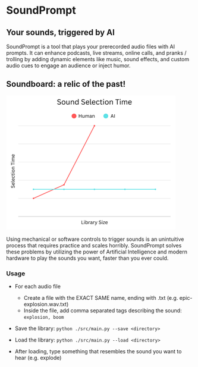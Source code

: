 <!-- LICENSE HEADER MANAGED BY add-license-header

Copyright (C) 2025 Ethorbit

This file is part of SoundPrompt.

SoundPrompt is free software: you can redistribute it and/or
modify it under the terms of the GNU General Public License
as published by the Free Software Foundation, either version 3
of the License, or (at your option) any later version.

SoundPrompt is distributed in the hope that it will be useful,
but WITHOUT ANY WARRANTY; without even the implied warranty of
MERCHANTABILITY or FITNESS FOR A PARTICULAR PURPOSE.
See the GNU General Public License for more details.

You should have received a copy of the
GNU General Public License along with SoundPrompt.
If not, see <https://www.gnu.org/licenses/>.
-->

# SoundPrompt
## Your sounds, triggered by AI

SoundPrompt is a tool that plays your prerecorded audio files with AI prompts. It can enhance podcasts, live streams, online calls, and pranks / trolling by adding dynamic elements like music, sound effects, and custom audio cues to engage an audience or inject humor.



## Soundboard: a relic of the past!
![Sound Selection Time chart](./resources/sound-selection-time-chart.png)

Using mechanical or software controls to trigger sounds is an unintuitive process that requires practice and scales horribly. SoundPrompt solves these problems by utilizing the power of Artificial Intelligence and modern hardware to play the sounds you want, faster than you ever could.

### Usage

* For each audio file
  * Create a file with the EXACT SAME name, ending with .txt (e.g. epic-explosion.wav.txt)
  * Inside the file, add comma separated tags describing the sound: `explosion, boom`

* Save the library: `python ./src/main.py --save <directory>`

* Load the library: `python ./src/main.py --load <directory>`

* After loading, type something that resembles the sound you want to hear (e.g. explode)
